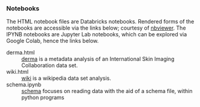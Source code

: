 ### Notebooks

The HTML notebook files are Databricks notebooks.  Rendered forms of the notebooks are accessible via the links below; courtesy of [nbviewer](https://nbviewer.jupyter.org/).  The IPYNB notebooks are Jupyter Lab notebooks, which can be explored via Google Colab, hence the links below.

<dl>
  <dt>derma.html</dt>  
  <dd> <a href="https://nbviewer.jupyter.org/github/miscellane/references/blob/develop/notebooks/derma.html">derma</a> is a metadata analysis of an International Skin Imaging Collaboration data set.</dd>

  <dt>wiki.html</dt>
  <dd><a href="https://nbviewer.jupyter.org/github/miscellane/references/blob/develop/notebooks/wiki.html">wiki</a> is a wikipedia data set analysis.</dd>
  
  <dt>schema.ipynb</dt>
  <dd><a href="https://colab.research.google.com/github/miscellane/references/blob/develop/notebooks/schema.ipynb">schema</a> focuses on reading data with the aid of a schema file, within python programs</dd>
</dl>

<br>
<br>
<br>
<br>
